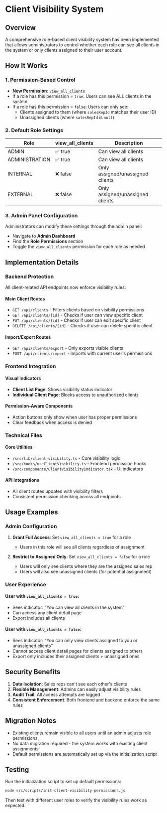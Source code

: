 # Client Visibility System

## Overview

A comprehensive role-based client visibility system has been implemented that allows administrators to control whether each role can see all clients in the system or only clients assigned to their user account.

## How It Works

### 1. Permission-Based Control

- **New Permission**: `view_all_clients`
- If a role has this permission = `true`: Users can see ALL clients in the system
- If a role has this permission = `false`: Users can only see:
  - Clients assigned to them (where `salesRepId` matches their user ID)
  - Unassigned clients (where `salesRepId` is `null`)

### 2. Default Role Settings

| Role | view_all_clients | Description |
|------|------------------|-------------|
| ADMIN | ✅ true | Can view all clients |
| ADMINISTRATION | ✅ true | Can view all clients |
| INTERNAL | ❌ false | Only assigned/unassigned clients |
| EXTERNAL | ❌ false | Only assigned/unassigned clients |

### 3. Admin Panel Configuration

Administrators can modify these settings through the admin panel:
- Navigate to **Admin Dashboard**
- Find the **Role Permissions** section
- Toggle the `view_all_clients` permission for each role as needed

## Implementation Details

### Backend Protection

All client-related API endpoints now enforce visibility rules:

#### Main Client Routes
- `GET /api/clients` - Filters clients based on visibility permissions
- `GET /api/clients/[id]` - Checks if user can view specific client
- `PUT /api/clients/[id]` - Checks if user can edit specific client
- `DELETE /api/clients/[id]` - Checks if user can delete specific client

#### Import/Export Routes
- `GET /api/clients/export` - Only exports visible clients
- `POST /api/clients/import` - Imports with current user's permissions

### Frontend Integration

#### Visual Indicators
- **Client List Page**: Shows visibility status indicator
- **Individual Client Page**: Blocks access to unauthorized clients

#### Permission-Aware Components
- Action buttons only show when user has proper permissions
- Clear feedback when access is denied

### Technical Files

#### Core Utilities
- `/src/lib/client-visibility.ts` - Core visibility logic
- `/src/hooks/useClientVisibility.ts` - Frontend permission hooks
- `/src/components/ClientVisibilityIndicator.tsx` - UI indicators

#### API Integrations
- All client routes updated with visibility filters
- Consistent permission checking across all endpoints

## Usage Examples

### Admin Configuration

1. **Grant Full Access**: Set `view_all_clients = true` for a role
   - Users in this role will see all clients regardless of assignment

2. **Restrict to Assigned Only**: Set `view_all_clients = false` for a role
   - Users will only see clients where they are the assigned sales rep
   - Users will also see unassigned clients (for potential assignment)

### User Experience

#### User with `view_all_clients = true`:
- Sees indicator: "You can view all clients in the system"
- Can access any client detail page
- Export includes all clients

#### User with `view_all_clients = false`:
- Sees indicator: "You can only view clients assigned to you or unassigned clients"
- Cannot access client detail pages for clients assigned to others
- Export only includes their assigned clients + unassigned ones

## Security Benefits

1. **Data Isolation**: Sales reps can't see each other's clients
2. **Flexible Management**: Admins can easily adjust visibility rules
3. **Audit Trail**: All access attempts are logged
4. **Consistent Enforcement**: Both frontend and backend enforce the same rules

## Migration Notes

- Existing clients remain visible to all users until an admin adjusts role permissions
- No data migration required - the system works with existing client assignments
- Default permissions are automatically set up via the initialization script

## Testing

Run the initialization script to set up default permissions:
```bash
node src/scripts/init-client-visibility-permissions.js
```

Then test with different user roles to verify the visibility rules work as expected.
